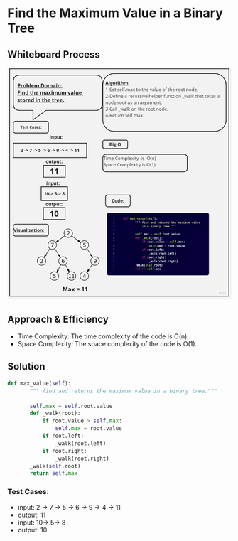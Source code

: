 # Find the Maximum Value in a Binary Tree



## Whiteboard Process

![ white board](./assetss/Untitled%20(25).jpg)


## Approach & Efficiency
- Time Complexity:
The time complexity of the code is O(n). 
- Space Complexity:
The space complexity of the code is O(1).


## Solution 

 ``` python 
 def max_value(self):
        """ find and returns the maximum value in a binary tree."""

        self.max = self.root.value
        def _walk(root):
            if root.value > self.max:
                self.max = root.value       
            if root.left:
                _walk(root.left)
            if root.right:
                _walk(root.right)
        _walk(self.root)
        return self.max
``` 

### Test Cases: 
- input:
2 -> 7 -> 5 -> 6 -> 9 -> 4 -> 11
- output:
11
- input:
10-> 5-> 8
- output:
10